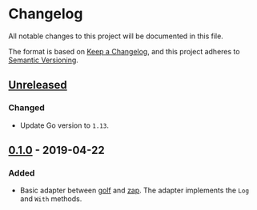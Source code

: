 # Changelog

All notable changes to this project will be documented in this file.

The format is based on [Keep
a Changelog](https://keepachangelog.com/en/1.0.0/), and this project
adheres to [Semantic Versioning](https://semver.org/spec/v2.0.0.html).

## [Unreleased]

### Changed

* Update Go version to `1.13`.

## [0.1.0] - 2019-04-22

### Added

* Basic adapter between [golf](https://github.com/fhofherr/golf) and
  [zap](https://github.com/uber-go/zap). The adapter implements the
  `Log` and `With` methods.

[Unreleased]: https://github.com/fhofherr/golf-zap/compare/v0.1.0...HEAD
[0.1.0]: https://github.com/fhofherr/golf-zap/releases/tag/v0.1.0

